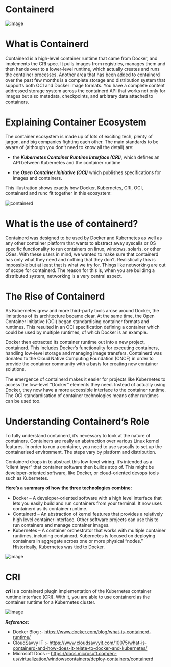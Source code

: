 # Containerd

![image](https://user-images.githubusercontent.com/71754779/133914148-faabbbd3-99a2-46a1-804b-658af7e58df5.png)
# What is Containerd

Containerd is a high-level container runtime that came from Docker, and implements the CRI spec. It pulls images from registries, manages them and then hands over to a lower-level runtime, which actually creates and runs the container processes.
Another area that has been added to containerd over the past few months is a complete storage and distribution system that supports both OCI and Docker image formats.  You have a complete content addressed storage system across the containerd API that works not only for images but also metadata, checkpoints, and arbitrary data attached to containers.

# Explaining Container Ecosystem

The container ecosystem is made up of lots of exciting tech, plenty of jargon, and big companies fighting each other.
The main standards to be aware of (although you don’t need to know all the detail) are:
* the ***Kubernetes Container Runtime Interface (CRI)***, which defines an API between Kubernetes and the container runtime

* the ***Open Container Initiative (OCI)*** which publishes specifications for images and containers.

This illustration shows exactly how Docker, Kubernetes, CRI, OCI, containerd and runc fit together in this ecosystem:

![containerd](https://www.tutorialworks.com/assets/images/container-ecosystem.drawio.png)

# What is the use of containerd?

Containerd was designed to be used by Docker and Kubernetes as well as any other container platform that wants to abstract away syscalls or OS specific functionality to run containers on linux, windows, solaris, or other OSes.  With these users in mind, we wanted to make sure that containerd has only what they need and nothing that they don’t.  Realistically this is impossible but at least that is what we try for.  Things like networking are out of scope for containerd.  The reason for this is, when you are building a distributed system, networking is a very central aspect.

# The Rise of Containerd

As Kubernetes grew and more third-party tools arose around Docker, the limitations of its architecture became clear. At the same time, the Open Container Initiative (OCI) began standardising container formats and runtimes. This resulted in an OCI specification defining a container which could be used by multiple runtimes, of which Docker is an example.

Docker then extracted its container runtime out into a new project, containerd. This includes Docker’s functionality for executing containers, handling low-level storage and managing image transfers. Containerd was donated to the Cloud Native Computing Foundation (CNCF) in order to provide the container community with a basis for creating new container solutions.

The emergence of containerd makes it easier for projects like Kubernetes to access the low-level “Docker” elements they need. Instead of actually using Docker, they now have a more accessible interface to the container runtime. The OCI standardisation of container technologies means other runtimes can be used too.

# Understanding Containerd’s Role

To fully understand containerd, it’s necessary to look at the nature of containers. Containers are really an abstraction over various Linux kernel features. In order to run a container, you need to use syscalls to set up the containerised environment. The steps vary by platform and distribution.

Containerd drops in to abstract this low-level wiring. It’s intended as a “client layer” that container software then builds atop of. This might be developer-oriented software, like Docker, or cloud-oriented devops tools such as Kubernetes.

**Here’s a summary of how the three technologies combine:**
 
* Docker – A developer-oriented software with a high level interface that lets you easily build and run containers from your terminal. It now uses containerd as its container runtime.
* Containerd – An abstraction of kernel features that provides a relatively high level container interface. Other software projects can use this to run containers and manage container images.
* Kubernetes – A container orchestrator that works with multiple container runtimes, including containerd. Kubernetes is focused on deploying containers in aggregate across one or more physical “nodes.” Historically, Kubernetes was tied to Docker.

![image](https://user-images.githubusercontent.com/71754779/133914160-9c907312-68a0-4fab-b153-113354af3d38.png)

# CRI

***cri*** is a containerd plugin implementation of the Kubernetes container runtime interface (CRI). With it, you are able to use containerd as the container runtime for a Kubernetes cluster.

![image](https://user-images.githubusercontent.com/71754779/133914194-d2cde09c-9f7f-4a53-aa72-ff70a9b8dae3.png)

***Reference:***

* Docker Blog :- https://www.docker.com/blog/what-is-containerd-runtime/
* CloudSavvy IT :- https://www.cloudsavvyit.com/10075/what-is-containerd-and-how-does-it-relate-to-docker-and-kubernetes/
* Microsoft Docs :- https://docs.microsoft.com/en-us/virtualization/windowscontainers/deploy-containers/containerd
